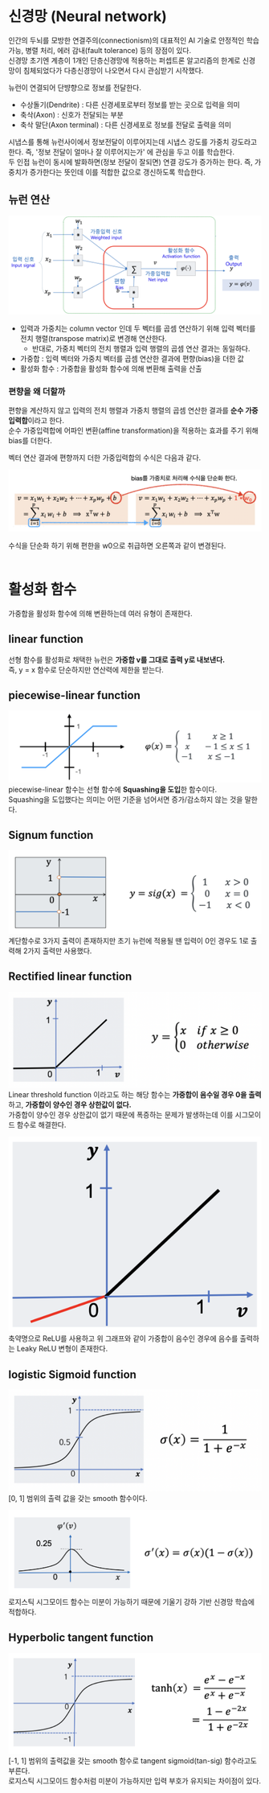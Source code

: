 # 신경망 (Neural network)

인간의 두뇌를 모방한 연결주의(connectionism)의 대표적인 AI 기술로 안정적인 학습 가능, 병렬 처리, 에러 감내(fault tolerance) 등의 장점이 있다.<br>
신경망 초기엔 계층이 1개인 단층신경망에 적용하는 퍼셉트론 알고리즘의 한계로 신경망이 침체되었다가 다층신경망이 나오면서 다시 관심받기 시작했다.<br>

뉴런이 연결되어 단뱡향으로 정보를 전달한다.

- 수상돌기(Dendrite) : 다른 신경세포로부터 정보를 받는 곳으로 입력을 의미
- 축삭(Axon) : 신호가 전달되는 부분
- 축삭 말단(Axon terminal) : 다른 신경세포로 정보를 전달로 출력을 의미

시냅스를 통해 뉴런사이에서 정보전달이 이루어지는데 시냅스 강도를 가중치 강도라고 한다. 즉, '정보 전달이 얼마나 잘 이루어지는가' 에 관심을 두고 이를 학습한다.<br>
두 인접 뉴런이 동시에 발화하면(정보 전달이 잘되면) 연결 강도가 증가하는 한다. 즉, 가중치가 증가한다는 뜻인데 이를 적합한 값으로 갱신하도록 학습한다.<br>

## 뉴런 연산

![png](/_img/ml/nn.png) <br>

- 입력과 가중치는 column vector 인데 두 벡터를 곱셈 연산하기 위해 입력 벡터를 전치 행렬(transpose matrix)로 변경해 연산한다.
  - 반대로, 가중치 벡터의 전치 행렬과 입력 행렬의 곱셈 연산 결과는 동일하다.
- 가중합 : 입력 벡터와 가중치 벡터를 곱셈 연산한 결과에 편향(bias)을 더한 값
- 활성화 함수 : 가중합을 활성화 함수에 의해 변환해 출력을 산출

### 편향을 왜 더할까

편향을 계산하지 않고 입력의 전치 행렬과 가중치 행렬의 곱셈 연산한 결과를 **순수 가중입력합**이라고 한다.<br>
순수 가중입력합에 어파인 변환(affine transformation)을 적용하는 효과를 주기 위해 bias를 더한다.<br>

벡터 연산 결과에 편향까지 더한 가중입력합의 수식은 다음과 같다.<br>

![png](/_img/ml/weighted_sum.png) <br>

수식을 단순화 하기 위해 편한을 w0으로 취급하면 오른쪽과 같이 변경된다.<br><br>

# 활성화 함수

가중합을 활성화 함수에 의해 변환하는데 여러 유형이 존재한다.<br>

## linear function

선형 함수를 활성화로 채택한 뉴런은 **가중합 v를 그대로 출력 y로 내보낸다.**<br>
즉, y = x 함수로 단순하지만 연산력에 제한을 받는다.<br>

## piecewise-linear function

![png](/_img/ml/piecewise_linear_function.png) <br>
piecewise-linear 함수는 선형 함수에 **Squashing을 도입**한 함수이다.<br>
Squashing을 도입했다는 의미는 어떤 기준을 넘어서면 증가/감소하지 않는 것을 말한다.<br>

## Signum function

![png](/_img/ml/signum_function.png) <br>
계단함수로 3가지 출력이 존재하지만 초기 뉴런에 적용될 땐 입력이 0인 경우도 1로 출력해 2가지 출력만 사용했다.<br>

## Rectified linear function

![png](/_img/ml/rectified_linear_function.png) <br>
Linear threshold function 이라고도 하는 해당 함수는 **가중합이 음수일 경우 0을 출력**하고, **가중합이 양수인 경우 상한값이 없다.**<br>
가중합이 양수인 경우 상한값이 없기 때문에 폭증하는 문제가 발생하는데 이를 시그모이드 함수로 해결한다.<br>

![png](/_img/ml/leaky_relu.png) <br>
축약명으로 ReLU를 사용하고 위 그래프와 같이 가중합이 음수인 경우에 음수를 출력하는 Leaky ReLU 변형이 존재한다.<br>

## logistic Sigmoid function

![png](/_img/ml/sigmoid_function.png) <br>
[0, 1] 범위의 출력 값을 갖는 smooth 함수이다.<br>

![png](/_img/ml/sigmoid_function_differentiation.png) <br>
로지스틱 시그모이드 함수는 미분이 가능하기 때문에 기울기 강하 기반 신경망 학습에 적합하다.<br>

## Hyperbolic tangent function

![png](/_img/ml/tan_sig_function.png) <br>
[-1, 1] 범위의 출력값을 갖는 smooth 함수로 tangent sigmoid(tan-sig) 함수라고도 부른다.<br>
로지스틱 시그모이드 함수처럼 미분이 가능하지만 입력 부호가 유지되는 차이점이 있다.<br>
